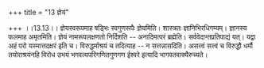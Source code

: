 +++
title = "13 ज्ञेयं"

+++
।।13.13।। ज्ञेयस्वरूपमाह षड्भिः स्वगुणरूपैः ज्ञेयमिति। शास्त्रतः
ज्ञानिभिरधिगम्यम्। ज्ञानस्य फलमाह अमृतमिति। ज्ञेयं नामरूपलक्षणतो
निर्दिशति -- अनादिमत्परं ब्रह्मेति। सर्ववेदान्तप्रतिपाद्यं यत्। यद्वा
अहं परो यस्मात्तदक्षरं इति च। विरुद्धर्माश्रयं च तदित्याह -- न
सत्तन्नासदिति। असत्त्वं सत्त्वं च विरुद्धौ धर्मौ तयोराश्रयंनहि विरोध
उभयं भगवत्यपरिगणितगुणगण ईश्वरे इत्यादि भागवतवाक्यैरुच्यते।
